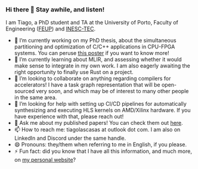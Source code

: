 ### Hi there 👋 Stay awhile, and listen!

I am Tiago, a PhD student and TA at the University of Porto, Faculty of Engineering ([FEUP](https://sigarra.up.pt/feup/en/web_page.Inicial)) and [INESC-TEC](https://www.inesctec.pt/en).

- 🔭 I’m currently working on my PhD thesis, about the simultaneous partitioning and optimization of C/C++ applications in CPU-FPGA systems. You can peruse [this poster](https://tiagolascasas.github.io/tiagolascasas/pdf/PACT_2023_Poster.pdf) if you want to know more!
- 🌱 I’m currently learning about MLIR, and assessing whether it would make sense to integrate in my own work. I am also eagerly awaiting the right opportunity to finally use Rust on a project.
- 👯 I’m looking to collaborate on anything regarding compilers for accelerators! I have a task graph representation that will be open-sourced very soon, and which may be of interest to many other people in the same area.
- 🤔 I’m looking for help with setting up CI/CD pipelines for automatically synthesizing and executing HLS kernels on AMD/Xilinx hardware. If you have experience with that, please reach out!
- 💬 Ask me about my published papers! You can check them out [here](https://scholar.google.com/citations?user=jh9yL_YAAAAJ&hl=en).
- 📫 How to reach me: tiagolascasas at outlook dot com. I am also on LinkedIn and Discord under the same handle.
- 😄 Pronouns: they/them when referring to me in English, if you please.
- ⚡ Fun fact: did you know that I have all this information, and much more, on [my personal website](https://tiagolascasas.github.io/tiagolascasas)?
